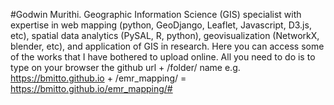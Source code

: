 #Godwin Murithi. Geographic Information Science (GIS) specialist with expertise in web mapping (python, GeoDjango, Leaflet, Javascript, D3.js, etc), spatial data analytics (PySAL, R, python), geovisualization (NetworkX, blender, etc), and application of GIS in research.
Here you can access some of the works that I have bothered to upload online. All you need to do is to type on your browser the github url + /folder/ name e.g. https://bmitto.github.io + /emr_mapping/ = https://bmitto.github.io/emr_mapping/#
